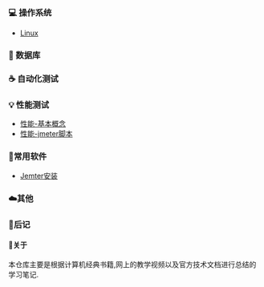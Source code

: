 ### :computer: 操作系统

- [Linux](https://github.com/yjliu0808/Notebook/blob/master/docs/linux%E5%AD%A6%E4%B9%A0%E7%AC%94%E8%AE%B0.md)

### :floppy_disk: 数据库

### :coffee: 自动化测试

### :bulb: 性能测试

- [性能-基本概念](https://github.com/yjliu0808/Notebook/blob/master/docs/%E6%80%A7%E8%83%BD%E6%B5%8B%E8%AF%95%E2%80%94%E5%9F%BA%E6%9C%AC%E6%A6%82%E5%BF%B51.md)
- [性能-jmeter脚本](https://github.com/yjliu0808/Notebook/blob/master/docs/%E6%80%A7%E8%83%BD%E6%B5%8B%E8%AF%95-jmeter%E8%84%9A%E6%9C%AC.md)

### :wrench:常用软件

- [Jemter安装](https://github.com/yjliu0808/Notebook/blob/master/docs/jmeter%E5%AE%89%E8%A3%85.md)

### :cloud:其他

### :memo:后记

#### :watermelon:关于	

本仓库主要是根据计算机经典书籍,网上的教学视频以及官方技术文档进行总结的学习笔记.

